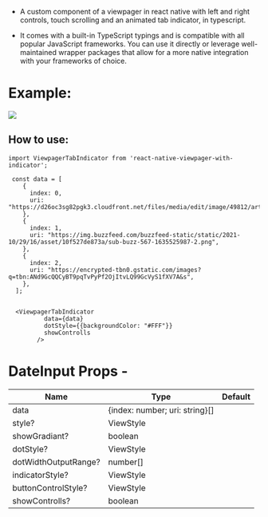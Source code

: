 - A custom component of a viewpager in react native with left and right controls, touch scrolling and an animated tab indicator, in typescript.

- It comes with a built-in TypeScript typings and is compatible with all popular JavaScript frameworks. You can use it directly or leverage well-maintained wrapper packages that allow for a more native integration with your frameworks of choice.

# Example:

![](./assets/videos/1.gif)

## How to use:

```
import ViewpagerTabIndicator from 'react-native-viewpager-with-indicator';

 const data = [
    {
      index: 0,
      uri: "https://d26oc3sg82pgk3.cloudfront.net/files/media/edit/image/49812/article_aligned%402x.jpg",
    },
    {
      index: 1,
      uri: "https://img.buzzfeed.com/buzzfeed-static/static/2021-10/29/16/asset/10f527de873a/sub-buzz-567-1635525987-2.png",
    },
    {
      index: 2,
      uri: "https://encrypted-tbn0.gstatic.com/images?q=tbn:ANd9GcQQCyBT9pqTvPyPf2OjItvLQ99GcVyS1fXV7A&s",
    },
  ];


  <ViewpagerTabIndicator
          data={data}
          dotStyle={{backgroundColor: "#FFF"}}
          showControlls
        />
```

# DateInput Props -

| Name                 | Type                           | Default |
| -------------------- | ------------------------------ | ------- |
| data                 | {index: number; uri: string}[] |
| style?               | ViewStyle                      |
| showGradiant?        | boolean                        |
| dotStyle?            | ViewStyle                      |
| dotWidthOutputRange? | number[]                       |
| indicatorStyle?      | ViewStyle                      |
| buttonControlStyle?  | ViewStyle                      |
| showControlls?       | boolean                        |
